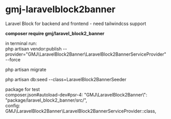# gmj-laravelblock2banner

Laravel Block for backend and frontend - need tailwindcss support

**composer require gmj/laravel_block2_banner**

in terminal run:<br/>
php artisan vendor:publish --provider="GMJ\LaravelBlock2Banner\LaravelBlock2BannerServiceProvider" --force

php artisan migrate

php artisan db:seed --class=LaravelBlock2BannerSeeder

package for test<br>
composer.json#autoload-dev#psr-4: "GMJ\\LaravelBlock2Banner\\": "package/laravel_block2_banner/src/",<br>
config: GMJ\LaravelBlock2Banner\LaravelBlock2BannerServiceProvider::class,
